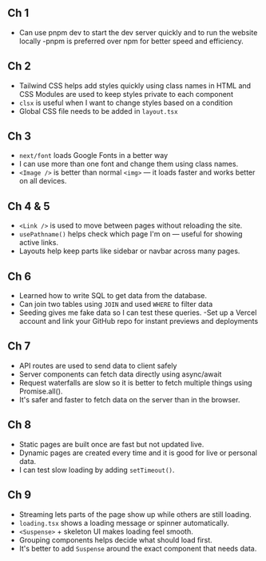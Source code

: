 ## Ch 1
- Can use pnpm dev to start the dev server quickly and  to run the website locally
-pnpm is preferred over npm for better speed and efficiency.


## Ch 2
- Tailwind CSS helps add styles quickly using class names in HTML and CSS Modules are used to keep styles private to each component
- `clsx` is useful when I want to change styles based on a condition
- Global CSS file needs to be added in `layout.tsx`


## Ch 3 
- `next/font` loads Google Fonts in a better way
- I can use more than one font and change them using class names.
- `<Image />` is better than normal `<img>` — it loads faster and works better on all devices.

## Ch 4 & 5
- `<Link />` is used to move between pages without reloading the site.
- `usePathname()` helps check which page I'm on — useful for showing active links.
- Layouts help keep parts like sidebar or navbar across many pages.


## Ch 6
- Learned how to write SQL to get data from the database.
- Can join two tables using `JOIN` and used `WHERE` to filter data 
- Seeding gives me fake data so I can test these queries.
-Set up a Vercel account and link your GitHub repo for instant previews and deployments

## Ch 7 
- API routes are used to send data to client safely
- Server components can fetch data directly using async/await
- Request waterfalls are slow so it is better to fetch multiple things using    Promise.all().
- It's safer and faster to fetch data on the server than in the browser.


## Ch 8
- Static pages are built once are fast but not updated live.
- Dynamic pages are created every time and it is good for live or personal data.
- I can test slow loading by adding `setTimeout()`.


## Ch 9
- Streaming lets parts of the page show up while others are still loading.
- `loading.tsx` shows a loading message or spinner automatically.
- `<Suspense>` + skeleton UI makes loading feel smooth.
- Grouping components helps decide what should load first.
- It's better to add `Suspense` around the exact component that needs data.
